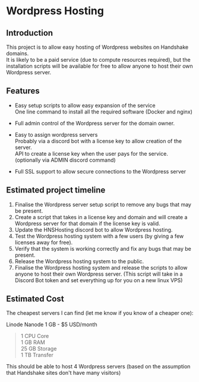# Wordpress Hosting

## Introduction
This project is to allow easy hosting of Wordpress websites on Handshake domains.  
It is likely to be a paid service (due to compute resources required), but the installation scripts will be available for free to allow anyone to host their own Wordpress server.  

## Features
- Easy setup scripts to allow easy expansion of the service  
One line command to install all the required software (Docker and nginx)

- Full admin control of the Wordpress server for the domain owner.

- Easy to assign wordpress servers  
  Probably via a discord bot with a license key to allow creation of the server.  
  API to create a license key when the user pays for the service. (optionally via ADMIN discord command)

- Full SSL support to allow secure connections to the Wordpress server


## Estimated project timeline
1. Finalise the Wordpress server setup script to remove any bugs that may be present.
2. Create a script that takes in a license key and domain and will create a Wordpress server for that domain if the license key is valid.
3. Update the HNSHosting discord bot to allow Wordpress hosting.
4. Test the Wordpress hosting system with a few users (by giving a few licenses away for free).
5. Verify that the system is working correctly and fix any bugs that may be present.
6. Release the Wordpress hosting system to the public.
7. Finalise the Wordpress hosting system and release the scripts to allow anyone to host their own Wordpress server. (This script will take in a Discord Bot token and set everything up for you on a new linux VPS)


## Estimated Cost
The cheapest servers I can find (let me know if you know of a cheaper one):

Linode Nanode 1 GB - $5 USD/month
> 1 CPU Core  
1 GB RAM  
25 GB Storage  
1 TB Transfer  


This should be able to host 4 Wordpress servers (based on the assumption that Handshake sites don't have many visitors)

